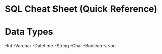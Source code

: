 # SQL Cheat Sheet (Quick Reference)

# Data Types
-Int
-Varchar
-Datetime
-String
-Char 
-Boolean
-Json

